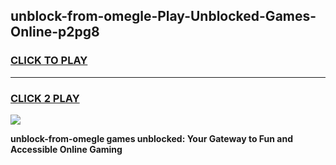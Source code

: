 
## unblock-from-omegle-Play-Unblocked-Games-Online-p2pg8
<h3>
<a href="https://premium76.site?title=unblock-from-omegle&ref=25A">CLICK TO PLAY</a></h3>
<hr>

<h3>
<a href="https://premium76.site?title=unblock-from-omegle&ref=25A">CLICK 2 PLAY</a>
  
</h3>

<a href="https://premium76.site?title=unblock-from-omegle&ref=25A"><img src="https://clearcache.store/games.png"></a>


**unblock-from-omegle games unblocked: Your Gateway to Fun and Accessible Online Gaming**
